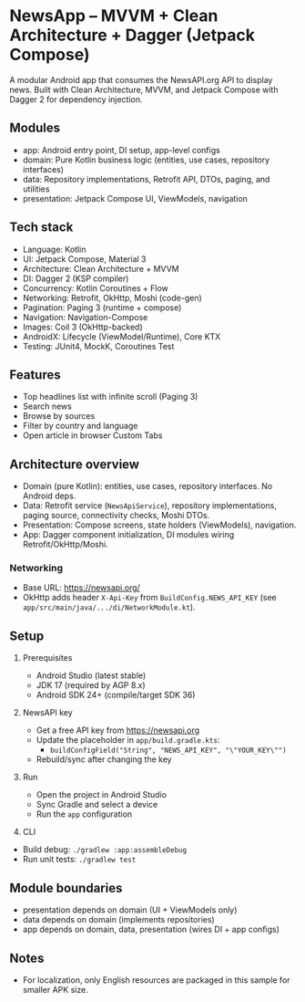 # NewsApp – MVVM + Clean Architecture + Dagger (Jetpack Compose)

A modular Android app that consumes the NewsAPI.org API to display news. Built with Clean
Architecture, MVVM, and Jetpack Compose with Dagger 2 for dependency injection.

## Modules

- app: Android entry point, DI setup, app-level configs
- domain: Pure Kotlin business logic (entities, use cases, repository interfaces)
- data: Repository implementations, Retrofit API, DTOs, paging, and utilities
- presentation: Jetpack Compose UI, ViewModels, navigation

## Tech stack

- Language: Kotlin
- UI: Jetpack Compose, Material 3
- Architecture: Clean Architecture + MVVM
- DI: Dagger 2 (KSP compiler)
- Concurrency: Kotlin Coroutines + Flow
- Networking: Retrofit, OkHttp, Moshi (code-gen)
- Pagination: Paging 3 (runtime + compose)
- Navigation: Navigation-Compose
- Images: Coil 3 (OkHttp-backed)
- AndroidX: Lifecycle (ViewModel/Runtime), Core KTX
- Testing: JUnit4, MockK, Coroutines Test

## Features

- Top headlines list with infinite scroll (Paging 3)
- Search news
- Browse by sources
- Filter by country and language
- Open article in browser Custom Tabs

## Architecture overview

- Domain (pure Kotlin): entities, use cases, repository interfaces. No Android deps.
- Data: Retrofit service (`NewsApiService`), repository implementations, paging source, connectivity
  checks, Moshi DTOs.
- Presentation: Compose screens, state holders (ViewModels), navigation.
- App: Dagger component initialization, DI modules wiring Retrofit/OkHttp/Moshi.

### Networking

- Base URL: https://newsapi.org/
- OkHttp adds header `X-Api-Key` from `BuildConfig.NEWS_API_KEY` (see
  `app/src/main/java/.../di/NetworkModule.kt`).

## Setup

1) Prerequisites
    - Android Studio (latest stable)
    - JDK 17 (required by AGP 8.x)
    - Android SDK 24+ (compile/target SDK 36)

2) NewsAPI key
    - Get a free API key from https://newsapi.org
    - Update the placeholder in `app/build.gradle.kts`:
        - `buildConfigField("String", "NEWS_API_KEY", "\"YOUR_KEY\"")`
    - Rebuild/sync after changing the key

3) Run
    - Open the project in Android Studio
    - Sync Gradle and select a device
    - Run the `app` configuration

4) CLI

- Build debug: `./gradlew :app:assembleDebug`
- Run unit tests: `./gradlew test`

## Module boundaries

- presentation depends on domain (UI + ViewModels only)
- data depends on domain (implements repositories)
- app depends on domain, data, presentation (wires DI + app configs)

## Notes

- For localization, only English resources are packaged in this sample for smaller APK size.

